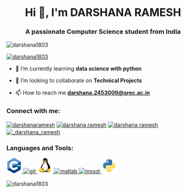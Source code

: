 <h1 align="center">Hi 👋, I'm DARSHANA RAMESH</h1>
<h3 align="center">A passionate Computer Science student from India</h3>

<p align="left"> <img src="https://komarev.com/ghpvc/?username=darshana1803&label=Profile%20views&color=0e75b6&style=flat" alt="darshana1803" /> </p>

<p align="left"> <a href="https://github.com/ryo-ma/github-profile-trophy"><img src="https://github-profile-trophy.vercel.app/?username=darshana1803" alt="darshana1803" /></a> </p>

- 🌱 I’m currently learning **data science with python**

- 👯 I’m looking to collaborate on **Technical Projects**

- 📫 How to reach me **darshana.2453009@srec.ac.in**

<h3 align="left">Connect with me:</h3>
<p align="left">
<a href="https://twitter.com/darshanaramesh" target="blank"><img align="center" src="https://raw.githubusercontent.com/rahuldkjain/github-profile-readme-generator/master/src/images/icons/Social/twitter.svg" alt="darshanaramesh" height="30" width="40" /></a>
<a href="https://linkedin.com/in/darshana ramesh" target="blank"><img align="center" src="https://raw.githubusercontent.com/rahuldkjain/github-profile-readme-generator/master/src/images/icons/Social/linked-in-alt.svg" alt="darshana ramesh" height="30" width="40" /></a>
<a href="https://fb.com/darshana ramesh" target="blank"><img align="center" src="https://raw.githubusercontent.com/rahuldkjain/github-profile-readme-generator/master/src/images/icons/Social/facebook.svg" alt="darshana ramesh" height="30" width="40" /></a>
<a href="https://instagram.com/_darshana_ramesh" target="blank"><img align="center" src="https://raw.githubusercontent.com/rahuldkjain/github-profile-readme-generator/master/src/images/icons/Social/instagram.svg" alt="_darshana_ramesh" height="30" width="40" /></a>
</p>

<h3 align="left">Languages and Tools:</h3>
<p align="left"> <a href="https://www.w3schools.com/cpp/" target="_blank" rel="noreferrer"> <img src="https://raw.githubusercontent.com/devicons/devicon/master/icons/cplusplus/cplusplus-original.svg" alt="cplusplus" width="40" height="40"/> </a> <a href="https://git-scm.com/" target="_blank" rel="noreferrer"> <img src="https://www.vectorlogo.zone/logos/git-scm/git-scm-icon.svg" alt="git" width="40" height="40"/> </a> <a href="https://www.linux.org/" target="_blank" rel="noreferrer"> <img src="https://raw.githubusercontent.com/devicons/devicon/master/icons/linux/linux-original.svg" alt="linux" width="40" height="40"/> </a> <a href="https://www.mathworks.com/" target="_blank" rel="noreferrer"> <img src="https://upload.wikimedia.org/wikipedia/commons/2/21/Matlab_Logo.png" alt="matlab" width="40" height="40"/> </a> <a href="https://www.microsoft.com/en-us/sql-server" target="_blank" rel="noreferrer"> <img src="https://www.svgrepo.com/show/303229/microsoft-sql-server-logo.svg" alt="mssql" width="40" height="40"/> </a> <a href="https://www.python.org" target="_blank" rel="noreferrer"> <img src="https://raw.githubusercontent.com/devicons/devicon/master/icons/python/python-original.svg" alt="python" width="40" height="40"/> </a> </p>

<p><img align="center" src="https://github-readme-stats.vercel.app/api/top-langs?username=darshana1803&show_icons=true&locale=en&layout=compact" alt="darshana1803" /></p>

